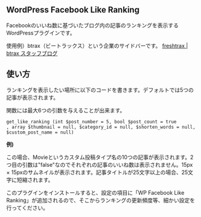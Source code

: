 <h2>WordPress Facebook Like Ranking</h2>

Facebookのいいね数に基づいたブログ内の記事のランキングを表示するWordPressプラグインです。

使用例）btrax（ビートラックス）という企業のサイドバーです。
<a href="http://blog.btrax.com/jp/2014/10/08/post-jpn7-tokyo/" target="_blank">freshtrax | btrax スタッフブログ</a>

<h2>使い方</h2>

ランキングを表示したい場所に以下のコードを書きます。デフォルトでは5つの記事が表示されます。


<code><?php if (function_exists('get_like_ranking')) get_like_ranking (); ?></code>



関数には最大6つの引数を与えることが出来ます。

<code>get_like_ranking (int $post_number = 5, bool $post_count = true , array $thumbnail = null, $category_id = null, $shorten_words = null, $custom_post_name = null)</code>

<strong>例)</strong>

この場合、Movieというカスタム投稿タイプ名の10つの記事が表示されます。2つ目の引数は"false"なのでそれぞれの記事のいいね数は表示されません。15px × 15pxのサムネイルが表示されます。記事タイトルが25文字以上の場合、25文字に短縮されます。

<code><?php if (function_exists('get_like_ranking')) get_like_ranking (10, false, array(15, 15), null, 25, "movie"); ?></code>



このプラグインをインストールすると、設定の項目に「WP Facebook Like Ranking」が追加されるので、そこからランキングの更新頻度等、細かい設定を行ってください。
